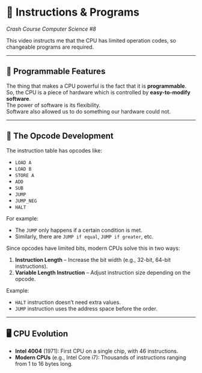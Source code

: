 # 🧠 Instructions & Programs  
_Crash Course Computer Science #8_

This video instructs me that the CPU has limited operation codes, so changeable programs are required.  

---

## 🔁 Programmable Features  

The thing that makes a CPU powerful is the fact that it is **programmable**.  
So, the CPU is a piece of hardware which is controlled by **easy-to-modify software**.  
The power of software is its flexibility.  
Software also allowed us to do something our hardware could not.

---

## 🧩 The Opcode Development  

The instruction table has opcodes like:  
- `LOAD A`  
- `LOAD B`  
- `STORE A`  
- `ADD`  
- `SUB`  
- `JUMP`  
- `JUMP_NEG`  
- `HALT`  

For example:  
- The `JUMP` only happens if a certain condition is met.  
- Similarly, there are `JUMP if equal`, `JUMP if greater`, etc.

Since opcodes have limited bits, modern CPUs solve this in two ways:  
1. **Instruction Length** – Increase the bit width (e.g., 32-bit, 64-bit instructions).  
2. **Variable Length Instruction** – Adjust instruction size depending on the opcode.  

Example:  
- `HALT` instruction doesn’t need extra values.  
- `JUMP` instruction uses the address space before the order.  

---

## 🖥️ CPU Evolution  

- **Intel 4004** (1971): First CPU on a single chip, with 46 instructions.  
- **Modern CPUs** (e.g., Intel Core i7): Thousands of instructions ranging from 1 to 16 bytes long.
